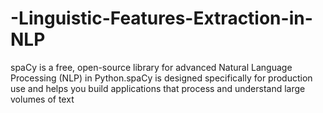 # -Linguistic-Features-Extraction-in-NLP
spaCy is a free, open-source library for advanced Natural Language Processing (NLP) in Python.spaCy is designed specifically for production use and helps you build applications that process and understand large volumes of text
